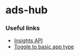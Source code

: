 # ads-hub


### Useful links

* [Insights API](https://developers.facebook.com/docs/marketing-api/insights-api)
* [Toggle to basic app type](https://developers.facebook.com/docs/marketing-api/access/#basic_application)
